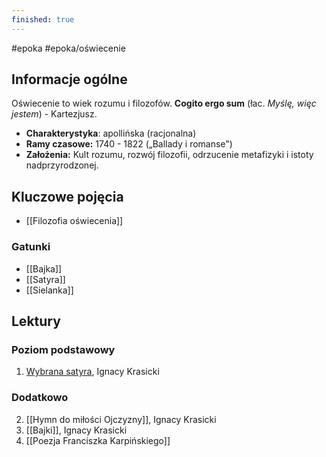 ```yaml
---
finished: true
---
```

#epoka #epoka/oświecenie
## Informacje ogólne
Oświecenie to wiek rozumu i filozofów. **Cogito ergo sum** (łac. *Myślę, więc jestem*) - Kartezjusz. 
- **Charakterystyka**: apollińska (racjonalna)
- **Ramy czasowe:** 1740 - 1822 („Ballady i romanse")
- **Założenia:** Kult rozumu, rozwój filozofii, odrzucenie metafizyki i istoty nadprzyrodzonej.
## Kluczowe pojęcia
- [[Filozofia oświecenia]]
### Gatunki
- [[Bajka]]
- [[Satyra]]
- [[Sielanka]]
## Lektury

### Poziom podstawowy
1. [Wybrana satyra](Satyry.md), Ignacy Krasicki
### Dodatkowo
2. [[Hymn do miłości Ojczyzny]], Ignacy Krasicki
3. [[Bajki]], Ignacy Krasicki
4. [[Poezja Franciszka Karpińskiego]]